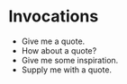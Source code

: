 # Invocations

+ Give me a quote.
+ How about a quote?
+ Give me some inspiration.
+ Supply me with a quote.

